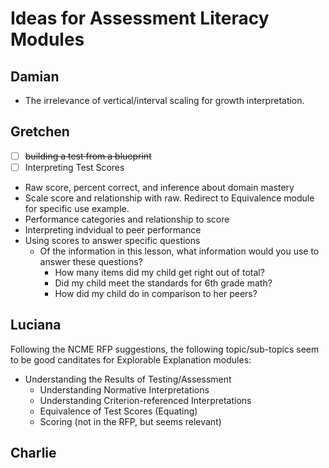 Ideas for Assessment Literacy Modules
=====================================

## Damian

- The irrelevance of vertical/interval scaling for growth interpretation.

## Gretchen
 - [ ] ~~building a test from a blueprint~~
 - [ ] Interpreting Test Scores
 -   Raw score, percent correct, and inference about domain mastery
 -   Scale score and relationship with raw. Redirect to Equivalence module for specific use example. 
 -   Performance categories and relationship to score
 -   Interpreting indvidual to peer performance
 -   Using scores to answer specific questions
 	 * Of the information in this lesson, what information would you use to answer these questions? 
 		* How many items did my child get right out of total? 
 		* Did my child meet the standards for 6th grade math?
   	 	* How did my child do in comparison to her peers?


## Luciana

Following the NCME RFP suggestions, the following topic/sub-topics seem to be good canditates for Explorable Explanation modules:

- Understanding the Results of Testing/Assessment
	- Understanding Normative Interpretations
	- Understanding Criterion-referenced Interpretations
	- Equivalence of Test Scores (Equating)
	- Scoring (not in the RFP, but seems relevant)


## Charlie


